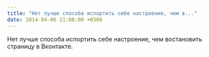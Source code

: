 ```yaml
---
title: "Нет лучше способа испортить себе настроение, чем в..."
date: 2014-04-06 21:08:00 +0300
---
```


Нет лучше способа испортить себе настроение, чем востановить страницу в Вконтакте.

